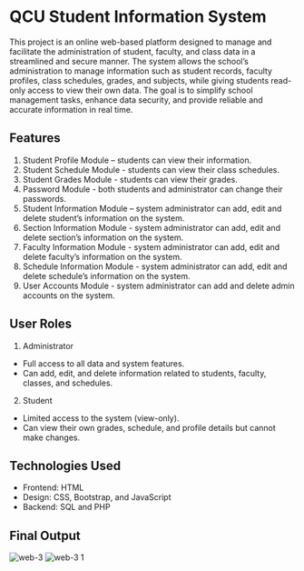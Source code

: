 # QCU Student Information System
This project is an online web-based platform designed to manage and facilitate the administration of student, faculty, and class data in a streamlined and secure manner. The system allows the school’s administration to manage information such as student records, faculty profiles, class schedules, grades, and subjects, while giving students read-only access to view their own data. The goal is to simplify school management tasks, enhance data security, and provide reliable and accurate information in real time.
## Features
1. Student Profile Module – students can view their information.
2. Student Schedule Module - students can view their class schedules.
3. Student Grades Module - students can view their grades.
4. Password Module - both students and administrator can change their passwords.
5. Student Information Module – system administrator can add, edit and delete
student’s information on the system.
6. Section Information Module - system administrator can add, edit and delete
section’s information on the system.
7. Faculty Information Module - system administrator can add, edit and delete
faculty’s information on the system.
8. Schedule Information Module - system administrator can add, edit and delete
schedule’s information on the system.
9. User Accounts Module - system administrator can add and delete admin accounts
on the system.
## User Roles
1. Administrator
* Full access to all data and system features.
* Can add, edit, and delete information related to students, faculty, classes, and schedules.
2. Student
* Limited access to the system (view-only).
* Can view their own grades, schedule, and profile details but cannot make changes.
## Technologies Used
* Frontend: HTML
* Design: CSS, Bootstrap, and JavaScript
* Backend: SQL and PHP
## Final Output
![web-3](https://github.com/user-attachments/assets/22221c7d-aea3-4ad9-87fc-37758aed0214)
![web-3 1](https://github.com/user-attachments/assets/5f1cf9e6-f23b-4bf0-bd52-1719b4258d76)

